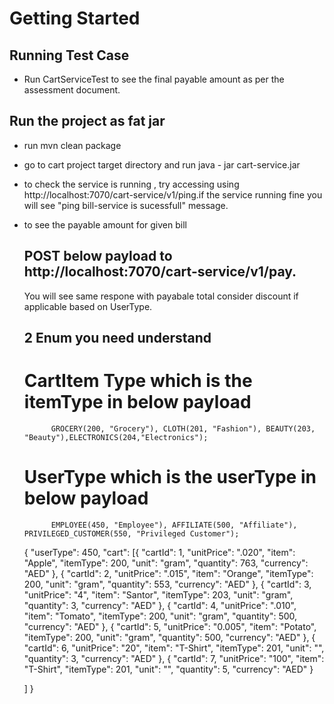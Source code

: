 # Getting Started

## Running Test Case
* Run CartServiceTest to see the final payable amount as per the assessment document.

## Run the project as fat jar
* run mvn clean package
* go to cart project target directory and run java - jar cart-service.jar
* to check the service is running , try accessing using http://localhost:7070/cart-service/v1/ping.if the service running fine you will see "ping bill-service is sucessfull" message.
* to see the payable amount for given bill
  ## POST below payload to http://localhost:7070/cart-service/v1/pay.
  You will see same respone with payabale total consider discount if applicable based on UserType.

  ## 2 Enum you need understand
    #  CartItem Type which is the itemType in below payload
            GROCERY(200, "Grocery"), CLOTH(201, "Fashion"), BEAUTY(203, "Beauty"),ELECTRONICS(204,"Electronics");
    # UserType which is the userType in below payload
            EMPLOYEE(450, "Employee"), AFFILIATE(500, "Affiliate"), PRIVILEGED_CUSTOMER(550, "Privileged Customer");

  {
	"userType": 450,
	"cart": [{
			"cartId": 1,
			"unitPrice": ".020",
			"item": "Apple",
			"itemType": 200,
			"unit": "gram",
			"quantity": 763,
			"currency": "AED"
		}, {
			"cartId": 2,
			"unitPrice": ".015",
			"item": "Orange",
			"itemType": 200,
			"unit": "gram",
			"quantity": 553,
			"currency": "AED"
		}, {
			"cartId": 3,
			"unitPrice": "4",
			"item": "Santor",
			"itemType": 203,
			"unit": "gram",
			"quantity": 3,
			"currency": "AED"
		}, {
			"cartId": 4,
			"unitPrice": ".010",
			"item": "Tomato",
			"itemType": 200,
			"unit": "gram",
			"quantity": 500,
			"currency": "AED"
		}, {
			"cartId": 5,
			"unitPrice": "0.005",
			"item": "Potato",
			"itemType": 200,
			"unit": "gram",
			"quantity": 500,
			"currency": "AED"
		}, {
			"cartId": 6,
			"unitPrice": "20",
			"item": "T-Shirt",
			"itemType": 201,
			"unit": "",
			"quantity": 3,
			"currency": "AED"
		}, {
			"cartId": 7,
			"unitPrice": "100",
			"item": "T-Shirt",
			"itemType": 201,
			"unit": "",
			"quantity": 5,
			"currency": "AED"
		}

	]
}

